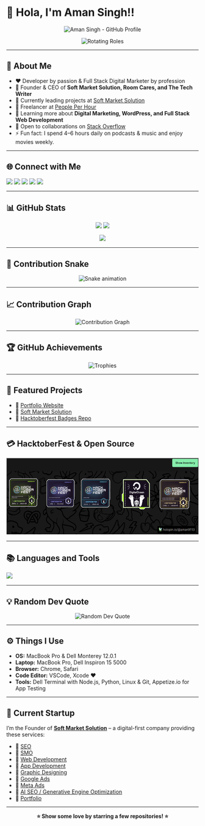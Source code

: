 # 👋 Hola, I'm Aman Singh!!

<p align="center">
  <img src="https://avatars.githubusercontent.com/u/88909157?v=4" width="180" alt="Aman Singh - GitHub Profile"/>
</p>

<p align="center">
  <img src="https://readme-typing-svg.herokuapp.com?font=Fira+Code&size=22&pause=1000&color=36BCF7&center=true&vCenter=true&width=1000&lines=SEO+Manager%2C+ROI-Driven+SEO%2C+SMO+%26+Gen+AI+Expert;White+Hat+Optimization;Freelancer+Digital+Marketer;GA4+%26+GSC+Expert;Google+Business+Profile+Expert;Chatbot+Developer;AI+%26+Prompt+Enthusiastic+🤖;Full+Stack+Web+Developer" alt="Rotating Roles"/>
</p>

---

## 🌟 About Me
- ❤️ Developer by passion & Full Stack Digital Marketer by profession  
- 🚀 Founder & CEO of **Soft Market Solution, Room Cares, and The Tech Writer**  
- 🔭 Currently leading projects at [Soft Market Solution](https://softmarketsolution.com/)  
- 💼 Freelancer at [People Per Hour](https://www.peopleperhour.com/freelancer/technology-programming/aman-singh-full-stack-developer-zajnyvna)  
- 🌱 Learning more about **Digital Marketing, WordPress, and Full Stack Web Development**  
- 👯 Open to collaborations on [Stack Overflow](https://stackoverflow.com/users/18575240/aman-singh)  
- ⚡ Fun fact: I spend 4–6 hours daily on podcasts & music and enjoy movies weekly.  

---

## 🌐 Connect with Me
<a href="https://twitter.com/Aaman0008"><img src="https://img.shields.io/twitter/follow/AamanSingh?style=social" /></a>
<a href="https://www.linkedin.com/in/aman-singh-484549202/"><img src="https://img.shields.io/badge/-LinkedIn-blue?style=flat&logo=Linkedin&logoColor=white"/></a>
<a href="https://github.com/aman9113"><img src="https://img.shields.io/github/followers/aman9113?label=follow&style=social" /></a>
<a href="https://www.instagram.com/__amansingh__0008/"><img src="https://img.shields.io/badge/-Instagram-e4405f?style=flat&logo=Instagram&logoColor=white"/></a>
<a href="https://leetcode.com/aman9113/"><img src="https://img.shields.io/badge/LeetCode-000000?style=flat&logo=LeetCode&logoColor=#d16c06"/></a>

---

## 📊 GitHub Stats
<p align="center">
  <img height="160em" src="https://github-readme-stats.vercel.app/api?username=aman9113&show_icons=true&theme=algolia&include_all_commits=true&count_private=true"/>
  <img height="160em" src="https://github-readme-stats.vercel.app/api/top-langs/?username=aman9113&layout=compact&langs_count=8&theme=algolia"/>
</p>

<p align="center">
  <img height="160em" src="https://github-readme-streak-stats.herokuapp.com/?user=aman9113&theme=algolia" />
</p>

---

## 🐍 Contribution Snake
<p align="center">
  <img src="https://github.com/aman9113/aman9113/blob/output/github-contribution-grid-snake.svg" alt="Snake animation" />
</p>

---

## 📈 Contribution Graph
<p align="center">
  <img src="https://github-readme-activity-graph.vercel.app/graph?username=aman9113&theme=react-dark&hide_border=true" alt="Contribution Graph"/>
</p>

---

## 🏆 GitHub Achievements
<p align="center">
  <img src="https://github-profile-trophy.vercel.app/?username=aman9113&theme=algolia&margin-w=10&margin-h=10" alt="Trophies"/>
</p>

---

## 🚀 Featured Projects
- 🔗 [Portfolio Website](https://aman9113.github.io/portfolio_website/)  
- 🔗 [Soft Market Solution](https://softmarketsolution.com/)  
- 🔗 [Hacktoberfest Badges Repo](https://github.com/aman9113/HacktoberFest_Badge)  

---

## 💳 HacktoberFest & Open Source
<p align="center">
  <img height="200" src="https://github.com/aman9113/HacktoberFest_Badge/blob/master/hacktoberbadge2k22.PNG" alt="Hacktoberfest Badge"/>
</p>

---

## 📚 Languages and Tools
<p align="left">
<img src="https://skillicons.dev/icons?i=html,css,js,react,nodejs,express,mysql,mongodb,python,java,git,github,wordpress,aws,gcp,docker,kubernetes,tailwind,bootstrap,figma" />
</p>

---

## 💡 Random Dev Quote
<p align="center">
  <img src="https://quotes-github-readme.vercel.app/api?type=horizontal&theme=algolia" alt="Random Dev Quote"/>
</p>

---

## ⚙️ Things I Use
- **OS:** MacBook Pro & Dell Monterey 12.0.1  
- **Laptop:** MacBook Pro, Dell Inspiron 15 5000  
- **Browser:** Chrome, Safari  
- **Code Editor:** VSCode, Xcode ❤  
- **Tools:** Dell Terminal with Node.js, Python, Linux & Git, Appetize.io for App Testing  

---

## 🚀 Current Startup
I’m the Founder of **[Soft Market Solution](https://softmarketsolution.com/)** – a digital-first company providing these services:  

- 🔗 [SEO](https://softmarketsolution.com/search-engine-optimization)  
- 🔗 [SMO](http://softmarketsolution.com/social-media-marketing-agency)  
- 🔗 [Web Development](https://softmarketsolution.com/web-development-service-company)  
- 🔗 [App Development](https://softmarketsolution.com/web-development-service-company)  
- 🔗 [Graphic Designing](https://softmarketsolution.com/graphic-design-services-company)  
- 🔗 [Google Ads](https://softmarketsolution.com/paid-media-company)  
- 🔗 [Meta Ads](https://softmarketsolution.com/paid-media-company)  
- 🔗 [AI SEO / Generative Engine Optimization](https://softmarketsolution.com/answer-engine-optimization)  
- 🔗 [Portfolio](https://softmarketsolution.com/portfolio)  

---

<div align="center">
  <strong>⭐ Show some love by starring a few repositories! ⭐</strong>
</div>
